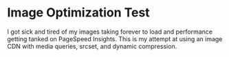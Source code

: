 # Image Optimization Test

I got sick and tired of my images taking forever to load and performance getting tanked on PageSpeed Insights. This is my attempt at using an image CDN with media queries, srcset, and dynamic compression.
